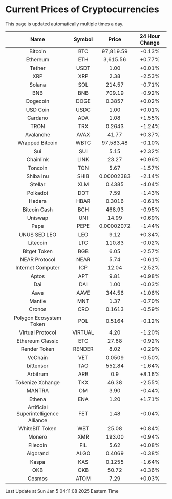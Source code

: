 # Current Prices of Cryptocurrencies
This page is updated automatically multiple times a day.

| Name | Symbol | Price | 24 Hour Change |
| :---: |:---:| :---: | :---: |
| Bitcoin | BTC | 97,819.59 | -0.13% |
| Ethereum | ETH | 3,615.56 | +0.77% |
| Tether | USDT | 1.00 | +0.01% |
| XRP | XRP | 2.38 | -2.53% |
| Solana | SOL | 214.57 | -0.71% |
| BNB | BNB | 709.19 | -0.92% |
| Dogecoin | DOGE | 0.3857 | +0.02% |
| USD Coin | USDC | 1.00 | +0.01% |
| Cardano | ADA | 1.08 | +1.55% |
| TRON | TRX | 0.2643 | -1.24% |
| Avalanche | AVAX | 41.77 | +0.37% |
| Wrapped Bitcoin | WBTC | 97,583.48 | -0.10% |
| Sui | SUI | 5.15 | +2.32% |
| Chainlink | LINK | 23.27 | +0.96% |
| Toncoin | TON | 5.67 | -1.57% |
| Shiba Inu | SHIB | 0.00002383 | -2.14% |
| Stellar | XLM | 0.4385 | -4.04% |
| Polkadot | DOT | 7.59 | -1.43% |
| Hedera | HBAR | 0.3016 | -0.61% |
| Bitcoin Cash | BCH | 468.93 | -0.95% |
| Uniswap | UNI | 14.99 | +0.69% |
| Pepe | PEPE | 0.00002072 | -1.44% |
| UNUS SED LEO | LEO | 9.12 | +0.34% |
| Litecoin | LTC | 110.83 | -0.02% |
| Bitget Token | BGB | 6.05 | -2.57% |
| NEAR Protocol | NEAR | 5.74 | -0.61% |
| Internet Computer | ICP | 12.04 | -2.52% |
| Aptos | APT | 9.81 | +0.98% |
| Dai | DAI | 1.00 | -0.03% |
| Aave | AAVE | 344.56 | +1.06% |
| Mantle | MNT | 1.37 | -0.70% |
| Cronos | CRO | 0.1613 | -0.59% |
| Polygon Ecosystem Token | POL | 0.5164 | -0.12% |
| Virtual Protocol | VIRTUAL | 4.20 | -1.20% |
| Ethereum Classic | ETC | 27.88 | -0.92% |
| Render Token | RENDER | 8.02 | +0.29% |
| VeChain | VET | 0.0509 | -0.50% |
| bittensor | TAO | 552.84 | -1.64% |
| Arbitrum | ARB | 0.9 | +8.16% |
| Tokenize Xchange | TKX | 46.38 | -2.55% |
| MANTRA | OM | 3.90 | -0.44% |
| Ethena | ENA | 1.20 | +1.71% |
| Artificial Superintelligence Alliance | FET | 1.48 | -0.04% |
| WhiteBIT Token | WBT | 25.08 | +0.84% |
| Monero | XMR | 193.00 | -0.94% |
| Filecoin | FIL | 5.62 | +0.08% |
| Algorand | ALGO | 0.4069 | -0.38% |
| Kaspa | KAS | 0.1255 | -1.64% |
| OKB | OKB | 50.72 | +0.36% |
| Cosmos | ATOM | 7.29 | +0.03% |

Last Update at Sun Jan  5 04:11:08 2025 Eastern Time